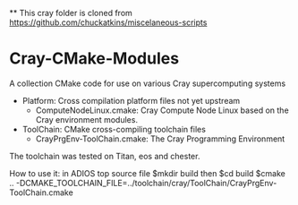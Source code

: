 ** This cray folder is cloned from https://github.com/chuckatkins/miscelaneous-scripts

Cray-CMake-Modules
==================

A collection CMake code for use on various Cray supercomputing systems

* Platform: Cross compilation platform files not yet upstream
  * ComputeNodeLinux.cmake: Cray Compute Node Linux based on the Cray environment modules.
* ToolChain: CMake cross-compiling toolchain files
  * CrayPrgEnv-ToolChain.cmake: The Cray Programming Environment

The toolchain was tested on Titan, eos and chester.

How to use it:
in ADIOS top source file
$mkdir build
then
$cd build
$cmake .. -DCMAKE_TOOLCHAIN_FILE=../toolchain/cray/ToolChain/CrayPrgEnv-ToolChain.cmake
